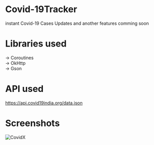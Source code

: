 # Covid-19Tracker
instant Covid-19 Cases Updates  and  another features comming soon 

# Libraries used
-> Coroutines
<br>
-> OkHttp
<br>
-> Gson
<br>

# API used
https://api.covid19india.org/data.json

# Screenshots
![CovidX](https://user-images.githubusercontent.com/48099786/120344951-ae3f9a00-c317-11eb-9831-038429938dc1.jpeg)
